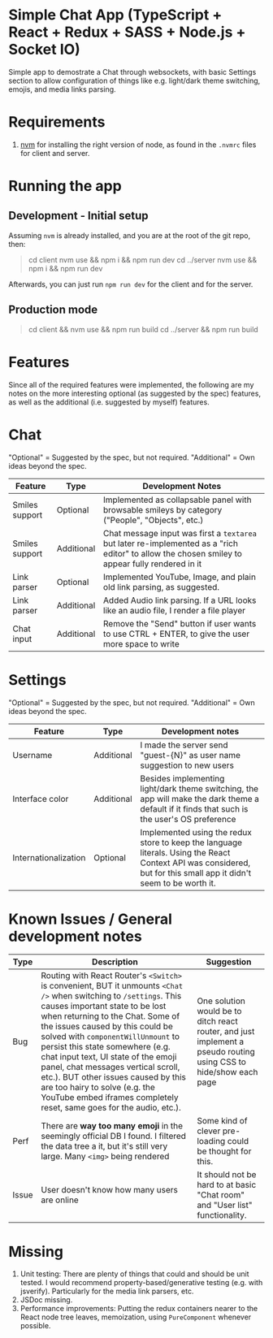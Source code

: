 # Simple Chat App (TypeScript + React + Redux + SASS + Node.js + Socket IO)

Simple app to demostrate a Chat through websockets, with basic Settings section to allow configuration of things like e.g. light/dark theme switching, emojis, and media links parsing.

# Requirements

1. [nvm](https://github.com/nvm-sh/nvm) for installing the right version of node, as found in the `.nvmrc` files for client and server.

# Running the app

## Development - Initial setup

Assuming `nvm` is already installed, and you are at the root of the git repo, then:

> cd client
> nvm use && npm i && npm run dev
> cd ../server
> nvm use && npm i && npm run dev

Afterwards, you can just run `npm run dev` for the client and for the server.

## Production mode

> cd client && nvm use && npm run build
> cd ../server && npm run build

# Features

Since all of the required features were implemented, the following are my notes on the more interesting optional (as suggested by the spec) features, as well as the additional (i.e. suggested by myself) features.

# Chat

"Optional" = Suggested by the spec, but not required.
"Additional" = Own ideas beyond the spec.

| Feature  | Type | Development Notes |
| ------------- | ------------- | ---------- |
| Smiles support  | Optional  | Implemented as collapsable panel with browsable smileys by category ("People", "Objects", etc.)
| Smiles support  | Additional  | Chat message input was first a `textarea` but later re-implemented as a "rich editor" to allow the chosen smiley to appear fully rendered in it |
| Link parser | Optional | Implemented YouTube, Image, and plain old link parsing, as suggested. |
| Link parser | Additional | Added Audio link parsing. If a URL looks like an audio file, I render a file player |
| Chat input | Additional | Remove the "Send" button if user wants to use CTRL + ENTER, to give the user more space to write |

# Settings

"Optional" = Suggested by the spec, but not required.
"Additional" = Own ideas beyond the spec.

| Feature  | Type | Development notes |
| ------------- | ------------- | ---------- |
| Username | Additional | I made the server send "guest-{N}" as user name suggestion to new users |
| Interface color | Additional | Besides implementing light/dark theme switching, the app will make the dark theme a default if it finds that such is the user's OS preference |
| Internationalization | Optional | Implemented using the redux store to keep the language literals. Using the React Context API was considered, but for this small app it didn't seem to be worth it. |

# Known Issues / General development notes

| Type  | Description | Suggestion |
| ------------- | ------------- | ---------- |
| Bug | Routing with React Router's `<Switch>` is convenient, BUT it unmounts `<Chat />` when switching to `/settings`. This causes important state to be lost when returning to the Chat. Some of the issues caused by this could be solved with `componentWillUnmount` to persist this state somewhere (e.g. chat input text, UI state of the emoji panel, chat messages vertical scroll, etc.). BUT other issues caused by this are too hairy to solve (e.g. the YouTube embed iframes completely reset, same goes for the audio, etc.). | One solution would be to ditch react router, and just implement a pseudo  routing using CSS to hide/show each page |
| Perf | There are **way too many emoji** in the seemingly official DB I found. I filtered the data tree a it, but it's still very large. Many `<img>` being rendered | Some kind of clever pre-loading could be thought for this.|
| Issue | User doesn't know how many users are online | It should not be hard to at basic "Chat room" and "User list" functionality. |

# Missing

1. Unit testing: There are plenty of things that could and should be unit tested. I would recommend property-based/generative testing (e.g. with jsverify). Particularly for the media link parsers, etc.
2. JSDoc missing.
3. Performance improvements: Putting the redux containers nearer to the React node tree leaves, memoization, using `PureComponent` whenever possible.